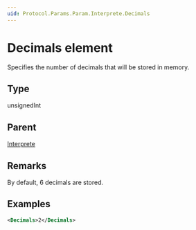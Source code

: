 ```yaml
---
uid: Protocol.Params.Param.Interprete.Decimals
---
```


# Decimals element

Specifies the number of decimals that will be stored in memory.

## Type

unsignedInt

## Parent

[Interprete](xref:Protocol.Params.Param.Interprete)

## Remarks

By default, 6 decimals are stored.



## Examples


```xml
<Decimals>2</Decimals>
```



